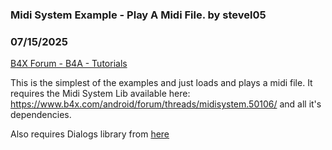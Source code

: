 ### Midi System Example - Play A Midi File. by stevel05
### 07/15/2025
[B4X Forum - B4A - Tutorials](https://www.b4x.com/android/forum/threads/50107/)

This is the simplest of the examples and just loads and plays a midi file. It requires the Midi System Lib available here: <https://www.b4x.com/android/forum/threads/midisystem.50106/> and all it's dependencies.  
  
Also requires Dialogs library from [here](https://www.b4x.com/android/forum/threads/dialogs-library.6776/)